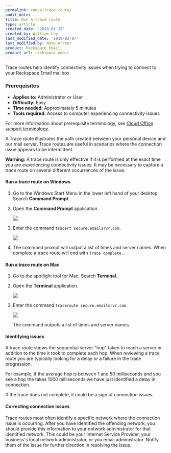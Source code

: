 ```yaml
---
permalink: run-a-trace-route/
audit_date:
title: Run a trace route
type: article
created_date: '2018-01-15'
created_by: William Loy
last_modified_date: '2018-02-07'
last_modified_by: Nate Archer
product: Rackspace Email
product_url: rackspace-email
---
```


Trace routes help identify connectivity issues when trying to connect to your Rackspace Email mailbox.

### Prerequisites

- **Applies to:** Administrator or User
- **Difficulty:** Easy
- **Time needed:** Approximately 5 minutes
- **Tools required:** Access to computer experiencing connectivity issues

For more information about prerequisite terminology, see [Cloud Office support terminology](/how-to/cloud-office-support-terminology).


A Trace route illustrates the path created between your personal device and our mail server. Trace routes are useful in scenarios where the connection issue appears to be intermittent.

**Warning:** A trace route is only effective if it is performed at the exact time you are experiencing connectivity issues. It may be necessary to capture a trace route on several different occurrences of the issue.

#### Run a trace route on Windows

1. Go to the Windows Start Menu in the lower left hand of your desktop. Search **Command Prompt**.

2. Open the **Command Prompt** application.

    <img src="{% asset_path rackspace-email/how-to-run-a-trace-route/command_prompt.png %}"/>

3. Enter the command ```tracert secure.emailsrvr.com```.

    <img src="{% asset_path rackspace-email/how-to-run-a-trace-route/secure_emailsrvr_trace.png %}"/>

4. The command prompt will output a list of times and server names. When complete a trace route will end with ```Trace complete.```.


#### Run a trace route on Mac

1. Go to the spotlight tool for Mac. Search **Terminal**.

2. Open the **Terminal** application.

    <img src="{% asset_path rackspace-email/how-to-run-a-trace-route/terminal.png %}"/>

3. Enter the command ```traceroute secure.emailsrvr.com```.

    <img src="{% asset_path rackspace-email/how-to-run-a-trace-route/secure_emailsrvr.png %}"/>

   The command outputs a list of times and server names.


#### Identifying issues

A trace route shows the sequential server "hop" taken to reach a server in addition to the time it took to complete each hop. When reviewing a trace route you are typically looking for a delay or a failure in the trace progression.

For example, if the average hop is between 1 and 50 milliseconds and you see a hop the takes 1000 milliseconds we have just identified a delay in connection.

If the trace does not complete, it could be a sign of connection issues.

#### Correcting connection issues

Trace routes most often identify a specific network where the connection issue is occurring. After you have identified the offending network, you should provide this information to your network administrator for that identified network. This could be your Internet Service Provider, your business's local network administrator, or you email administrator. Notify them of the issue for further direction in resolving the issue.
